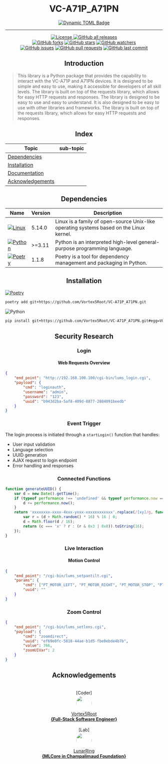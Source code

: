 
<h1 align="center">VC-A71P_A71PN</h1>

<p align="center">
    <a href="https://github.com/Vortex5Root/VC-A71P_A71PN/releases"><img alt="Dynamic TOML Badge" src="https://img.shields.io/badge/dynamic/toml?url=https%3A%2F%2Fraw.githubusercontent.com%2FVortex5Root%2FVC-A71P_A71PN%2Fmain%2Fpyproject.toml&query=%24.tool.poetry.version&logo=data%3Aimage%2Fpng%3Bbase64%2CiVBORw0KGgoAAAANSUhEUgAAAA4AAAAOCAMAAAAolt3jAAAAtFBMVEVHcEyWYTihdkuXYzrBjlqhbkHepWuzglG8hFGWYjmzglHepmz3z5iygVCWYjmWYjmxgVDsvorMlmDepmybaD2oe02ufU2leUzdpWqzglGfdUrgqnH616j%2F4LKWYjmvf1C3hVPepmyWYjmWZDuWYjmzglGWYjmwfk7fp22aZjz93a7VoGmpfFKdbEe4hlTFkFzwxZH30aDpuYO%2BnICUbUbGkl3jrnbjr3eSYjuuiWzNq4fjvI5PAatoAAAAJXRSTlMA4v34FBH4Jwwn4l8IXFG6%2FrWcv2PCZqdJxeX291Ci4uVQ5eQoZPLoqAAAAIxJREFUCNdFzscCgjAQBNA1JIAGVMDeW0iEAPb6%2F%2F9lCuqc9s1eBkDHpxTDN8E8mroJ9S1G0Sw7noSbrAMAHLvidshMERPwVlUuxF0Vb7ltgtdi5VUV%2BetcNAwZKyv%2BeP7J%2BD6VRaq5rKmiOUGoW3OzAzxEF2npLIgaGPbN1%2Bm07S4SjvkPOnjQI%2Bb4AGCaEYNClUKKAAAAAElFTkSuQmCC&label=Package%20Version"></a>
</p>

-------

<p align="center">
    <a href="https://github.com/Vortex5Root/VC-A71P_A71PN/blob/master/LICENSE"><img src="https://img.shields.io/github/license/Vortex5Root/VC-A71P_A71PN.svg" alt="License">
    <a href="https://github.com/Vortex5Root/VC-A71P_A71PN/releases"><img src="https://img.shields.io/github/downloads/Vortex5Root/VC-A71P_A71PN/total.svg" alt="GitHub all releases"></a><br>
    <a href="https://github.com/Vortex5Root/VC-A71P_A71PN/network"><img src="https://img.shields.io/github/forks/Vortex5Root/VC-A71P_A71PN.svg" alt="GitHub forks"></a>
    <a href="https://github.com/Vortex5Root/VC-A71P_A71PN/stargazers"><img src="https://img.shields.io/github/stars/Vortex5Root/VC-A71P_A71PN.svg" alt="GitHub stars"></a>
    <a href="https://github.com/Vortex5Root/VC-A71P_A71PN/watchers"><img src="https://img.shields.io/github/watchers/Vortex5Root/VC-A71P_A71PN.svg" alt="GitHub watchers"></a><br>
    <a href="https://github.com/Vortex5Root/VC-A71P_A71PN/issues"><img src="https://img.shields.io/github/issues/Vortex5Root/VC-A71P_A71PN.svg" alt="GitHub issues"></a>
    <a href="https://github.com/Vortex5Root/VC-A71P_A71PN/pulls"><img src="https://img.shields.io/github/issues-pr/Vortex5Root/VC-A71P_A71PN.svg" alt="GitHub pull requests"></a>
    <a href="https://github.com/Vortex5Root/VC-A71P_A71PN/commits/master"><img src="https://img.shields.io/github/last-commit/Vortex5Root/VC-A71P_A71PN.svg" alt="GitHub last commit"></a><br>
</p>

<h2 align="center">Introduction</h2>

> This library is a Python package that provides the capability to interact with the VC-A71P and A71PN devices. It is designed to be simple and easy to use, making it accessible for developers of all skill levels. The library is built on top of the requests library, which allows for easy HTTP requests and responses.
> The library is designed to be easy to use and easy to understand. It is also designed to be easy to use with other libraries and frameworks. The library is built on top of the requests library, which allows for easy HTTP requests and responses.

<h2 align="center">Index</h2>

| Topic | sub-topic |
| --- | --- |
| [Dependencies](#dependencies) | |
| [Installation](#installation) | |
| [Documentation](#documentation) |  |
| [Acknowledgements](#acknowledgements) | |


<h2 align="center">Dependencies</h2>

| Name | Version | Description |
| --- | --- | --- |
| [![Linux](https://img.shields.io/badge/Linux-A81D33?style=for-the-badge&logo=linux&logoColor=ffffff)](https://www.linux.org/) | 5.14.0 | Linux is a family of open-source Unix-like operating systems based on the Linux kernel. |
| [![Python](https://img.shields.io/badge/Python-3776AB?style=for-the-badge&logo=python&logoColor=ffdd54)](https://www.python.org/) | >=3.11 | Python is an interpreted high-level general-purpose programming language. |
| [![Poetry](https://img.shields.io/endpoint?url=https://python-poetry.org/badge/v0.json?style=for-the-badge)](https://python-poetry.org/) | 1.1.8 | Poetry is a tool for dependency management and packaging in Python. |

<h2 align="center">Installation</h2>

[![Poetry](https://img.shields.io/endpoint?url=https://python-poetry.org/badge/v0.json)](https://python-poetry.org/)
```bash
poetry add git+https://github.com/Vortex5Root/VC-A71P_A71PN.git
```

![Python](https://img.shields.io/badge/python-3670A0?style=for-the-badge&logo=python&logoColor=ffdd54)
```bash
pip install git+https://github.com/Vortex5Root/VC-A71P_A71PN.git#egg=VC-A71P_A71PN
```

<h2 align="center">Security Research</h2>

<h3 align="center">Login</h2>

<h4 align="center"> Web Requests Overview </h4>

```json
{
    "end_point": "http://192.168.100.100/cgi-bin/lums_login.cgi",
    "payload": {
        "cmd": "loginauth",
        "username": "admin",
        "password": "123",
        "uuid": "b943d2ba-5af8-409d-8877-2884091beedb"
    }
}
```

<h3 align="center"> Event Trigger </h3>

The login process is initiated through a `startLogin()` function that handles:
- User input validation
- Language selection
- UUID generation
- AJAX request to login endpoint
- Error handling and responses

<h3 align="center"> Connected Functions </h3>

```javascript
function generateUUID() {
    var d = new Date().getTime();
    if (typeof performance !== 'undefined' && typeof performance.now === 'function') {
        d += performance.now();
    }
    return 'xxxxxxxx-xxxx-4xxx-yxxx-xxxxxxxxxxxx'.replace(/[xy]/g, function (c) {
        var r = (d + Math.random() * 16) % 16 | 0;
        d = Math.floor(d / 16);
        return (c === 'x' ? r : (r & 0x3 | 0x8)).toString(16);
    });
}
```

<h3 align="center">Live Interaction</h3>

<h4 align="center"> Motion Control </h4>

```json
{
    "end_point": "/cgi-bin/lums_setpantilt.cgi",
    "params": {
        "cmd": ["PT_MOTOR_LEFT", "PT_MOTOR_RIGHT", "PT_MOTOR_STOP", "PT_MOTOR_DOWN", "PT_MOTOR_UP", "PT_DOWN_RIGHT", "PT_DOWN_LEFT", "PT_UP_RIGHT", "PT_UP_LEFT"],
        "uuid": ""
    }
}
```

<h3 align="center"> Zoom Control </h3>

```json
{
    "end_point": "/cgi-bin/lums_setlens.cgi",
    "payload": {
        "cmd": "zoomdirect",
        "uuid": "ef69e0fc-5818-44ae-b1d5-fbe0ebde4b7b",
        "value": 766,
        "zoomUIVar": 2
    }
}
```

<h2 align="center">Acknowledgements</h2>

<p align="center">
    <br>[Coder]<br>
    <a href="https://github.com/Vortex5Root"><img src=https://avatars.githubusercontent.com/u/102427260?s=200&v=4 width=50 style="border-radius: 50%;"><br>Vortex5Root <br><b>        {Full-Stack Software Engineer}</b></a><br>
    <br>[Lab]<br>
    <a href="https://github.com/lunarring"><img src=https://avatars.githubusercontent.com/u/78172771?s=200&v=4 width=50 style="border-radius: 50%;"><br>LunarRing <br><b>        {MLCore in Champalimaud Foundation}</b></a><br><br>
</p>

